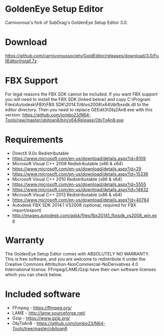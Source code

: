 # GoldenEye Setup Editor
Carnivorous's fork of SubDrag's GoldenEye Setup Editor 3.0.

# Download
https://github.com/carnivoroussociety/GoldEditor/releases/download/3.0/FullEditorInstall.7z

# FBX Support
For legal reasons the FBX SDK cannot be included. If you want FBX support you will need to install the FBX SDK (linked below) and copy C:\Program Files\Autodesk\FBX\FBX SDK\2014.1\lib\vs2008\x64\libfbxsdk.dll to the editor directory. Then you need to replace GEEdit3\Obj2An8.exe with this version: https://github.com/jombo23/N64-Tools/raw/master/objtoan8/bin/x64/Release/ObjToAn8.exe

# Requirements
* DirectX 9.0c Redistributable
* https://www.microsoft.com/en-us/download/details.aspx?id=8109
* Microsoft Visual C++ 2008 Redistributable (x86 & x64)
* https://www.microsoft.com/en-us/download/details.aspx?id=29
* https://www.microsoft.com/en-us/download/details.aspx?id=15336
* Microsoft Visual C++ 2010 Redistributable (x86 & x64)
* https://www.microsoft.com/en-us/download/details.aspx?id=5555
* https://www.microsoft.com/en-us/download/details.aspx?id=14632
* Microsoft Visual C++ 2013 Redistributable (x86 & x64)
* https://www.microsoft.com/en-us/download/details.aspx?id=40784
* Autodesk FBX SDK 2014.1 VS2008 (optional, required for FBX import/export)
* http://images.autodesk.com/adsk/files/fbx20141_fbxsdk_vs2008_win.exe

# Warranty
The GoldenEye Setup Editor comes with ABSOLUTELY NO WARRANTY.
This is free software, and you are welcome to redistribute it under the Creative Commons Attribution-NonCommercial-NoDerivatives 4.0 International license. FFmpeg/LAME/Gzip have their own software licenses which you can check below.

# Included software
* FFmpeg - https://ffmpeg.org/
* LAME - http://lame.sourceforge.net/
* Gzip - https://www.gzip.org/
* ObjToAn8 - https://github.com/jombo23/N64-Tools/tree/master/objtoan8
